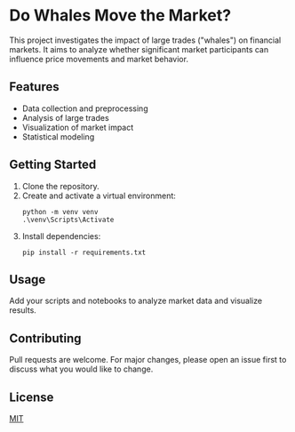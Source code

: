 # Do Whales Move the Market?

This project investigates the impact of large trades ("whales") on financial markets. It aims to analyze whether significant market participants can influence price movements and market behavior.

## Features
- Data collection and preprocessing
- Analysis of large trades
- Visualization of market impact
- Statistical modeling

## Getting Started
1. Clone the repository.
2. Create and activate a virtual environment:
   ```
   python -m venv venv
   .\venv\Scripts\Activate
   ```
3. Install dependencies:
   ```
   pip install -r requirements.txt
   ```

## Usage
Add your scripts and notebooks to analyze market data and visualize results.

## Contributing
Pull requests are welcome. For major changes, please open an issue first to discuss what you would like to change.

## License
[MIT](LICENSE)
